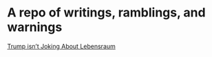 # A repo of writings, ramblings, and warnings
[Trump isn’t Joking About Lebensraum](http://transpost.social/trump-isnt-joking.md)